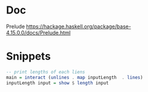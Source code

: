 # Doc

Prelude <https://hackage.haskell.org/package/base-4.15.0.0/docs/Prelude.html>

# Snippets

```haskell
-- print lengths of each liens
main = interact (unlines . map inputLength  . lines)
inputLength input = show $ length input
```